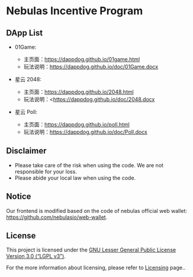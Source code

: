 # Nebulas Incentive Program

## DApp List

* 01Game: 

  * 主页面：<https://dappdog.github.io/01game.html>
  * 玩法说明：<https://dappdog.github.io/doc/01Game.docx>
* 星云 2048:
  - 主页面：<https://dappdog.github.io/2048.html>
  - 玩法说明：<https://dappdog.github.io/doc/2048.docx
* 星云 Poll:
  * 主页面：<https://dappdog.github.io/poll.html>
  * 玩法说明：<https://dappdog.github.io/doc/Poll.docx>

## Disclaimer

- Please take care of the risk when using the code. We are not responsible for your loss.
- Please abide your local law when using the code.

## Notice

Our frontend is modified based on the code of nebulas official web wallet: <https://github.com/nebulasio/web-wallet>.

## License

This project is licensed under the [GNU Lesser General Public License Version 3.0 (“LGPL v3”)](https://www.gnu.org/licenses/lgpl-3.0.en.html).

For the more information about licensing, please refer to [Licensing](https://github.com/nebulasio/wiki/blob/master/licensing.md) page..

